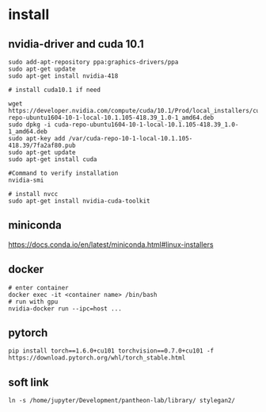 # install

## nvidia-driver and cuda 10.1

```shell
sudo add-apt-repository ppa:graphics-drivers/ppa
sudo apt-get update
sudo apt-get install nvidia-418

# install cuda10.1 if need

wget https://developer.nvidia.com/compute/cuda/10.1/Prod/local_installers/cuda-repo-ubuntu1604-10-1-local-10.1.105-418.39_1.0-1_amd64.deb
sudo dpkg -i cuda-repo-ubuntu1604-10-1-local-10.1.105-418.39_1.0-1_amd64.deb
sudo apt-key add /var/cuda-repo-10-1-local-10.1.105-418.39/7fa2af80.pub
sudo apt-get update
sudo apt-get install cuda

#Command to verify installation
nvidia-smi

# install nvcc
sudo apt-get install nvidia-cuda-toolkit
```

## miniconda

https://docs.conda.io/en/latest/miniconda.html#linux-installers

## docker

```shell
# enter container
docker exec -it <container name> /bin/bash
# run with gpu
nvidia-docker run --ipc=host ...
```

## pytorch

```shell
pip install torch==1.6.0+cu101 torchvision==0.7.0+cu101 -f https://download.pytorch.org/whl/torch_stable.html
```
## soft link

```shell
ln -s /home/jupyter/Development/pantheon-lab/library/ stylegan2/
```
